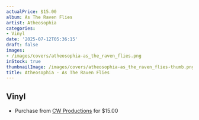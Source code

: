 ```yaml
---
actualPrice: $15.00
album: As The Raven Flies
artist: Atheosophia
categories:
- Vinyl
date: '2025-07-12T05:36:15'
draft: false
images:
- /images/covers/atheosophia-as_the_raven_flies.png
inStock: true
thumbnailImage: /images/covers/atheosophia-as_the_raven_flies-thumb.png
title: Atheosophia - As The Raven Flies
---
```


## Vinyl
* Purchase from [CW Productions](https://shop.cwproductions.net/products/atheosophia-as-the-raven-flies-7) for $15.00
